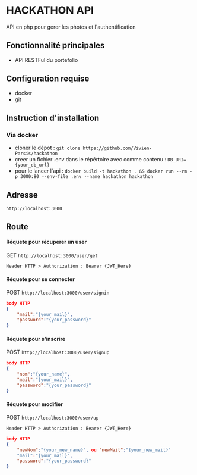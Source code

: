 # HACKATHON API
API en php pour gerer les photos et l'authentification

## Fonctionnalité principales
- API RESTFul du portefolio

## Configuration requise
- docker
- git

## Instruction d'installation

### Via docker 

- cloner le dépot : `git clone https://github.com/Vivien-Parsis/hackathon`
- creer un fichier .env dans le répértoire avec comme contenu : `DB_URI={your_db_url}`
- pour le lancer l'api : `docker build -t hackathon . && docker run --rm -p 3000:80 --env-file .env --name hackathon hackathon`

## Adresse

`http://localhost:3000`

## Route

#### Réquete pour récuperer un user

GET `http://localhost:3000/user/get`

`
Header HTTP >
Authorization : Bearer {JWT_Here}
`
#### Réquete pour se connecter

POST `http://localhost:3000/user/signin`

```json
body HTTP 
{
    "mail":"{your_mail}",
    "password":"{your_password}"
}
```
#### Réquete pour s'inscrire

POST `http://localhost:3000/user/signup`

```json
body HTTP 
{
    "nom":"{your_name}",
    "mail":"{your_mail}",
    "password":"{your_password}"
}
```

#### Réquete pour modifier

POST `http://localhost:3000/user/up`

`
Header HTTP >
Authorization : Bearer {JWT_Here}
`
```json
body HTTP 
{
    "newNom":"{your_new_name}", ou "newMail":"{your_new_mail}"
    "mail":"{your_mail}",
    "password":"{your_password}"
}
```